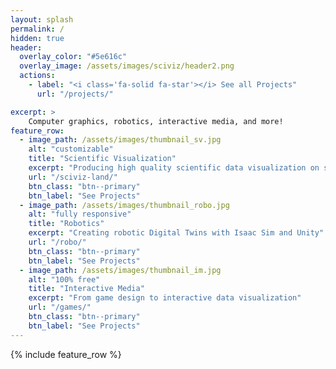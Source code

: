 ```yaml
---
layout: splash
permalink: /
hidden: true
header:
  overlay_color: "#5e616c"
  overlay_image: /assets/images/sciviz/header2.png
  actions:
    - label: "<i class='fa-solid fa-star'></i> See all Projects"
      url: "/projects/"

excerpt: >
    Computer graphics, robotics, interactive media, and more!
feature_row:
  - image_path: /assets/images/thumbnail_sv.jpg
    alt: "customizable"
    title: "Scientific Visualization"
    excerpt: "Producing high quality scientific data visualization on supercomputers"
    url: "/sciviz-land/"
    btn_class: "btn--primary"
    btn_label: "See Projects"
  - image_path: /assets/images/thumbnail_robo.jpg
    alt: "fully responsive"
    title: "Robotics"
    excerpt: "Creating robotic Digital Twins with Isaac Sim and Unity"
    url: "/robo/"
    btn_class: "btn--primary"
    btn_label: "See Projects"
  - image_path: /assets/images/thumbnail_im.jpg
    alt: "100% free"
    title: "Interactive Media"
    excerpt: "From game design to interactive data visualization"
    url: "/games/"
    btn_class: "btn--primary"
    btn_label: "See Projects"      
---
```


{% include feature_row %}
